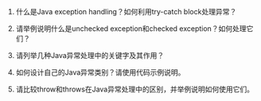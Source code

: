 

1. 什么是Java exception handling？如何利用try-catch block处理异常？

2. 请举例说明什么是unchecked exception和checked exception？如何处理它们？

3. 请列举几种Java异常处理中的关键字及其作用？

4. 如何设计自己的Java异常类别？请使用代码示例说明。

5. 请比较throw和throws在Java异常处理中的区别，并举例说明如何使用它们。